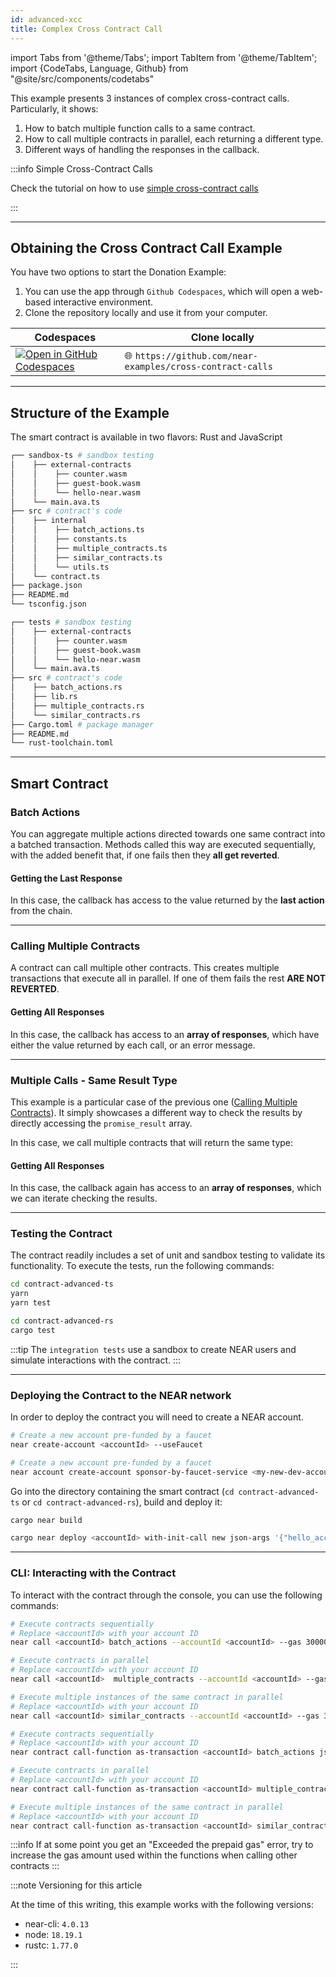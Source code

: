```yaml
---
id: advanced-xcc
title: Complex Cross Contract Call
---
```

import Tabs from '@theme/Tabs';
import TabItem from '@theme/TabItem';
import {CodeTabs, Language, Github} from "@site/src/components/codetabs"

This example presents 3 instances of complex cross-contract calls. Particularly, it shows:

1. How to batch multiple function calls to a same contract.
2. How to call multiple contracts in parallel, each returning a different type.
3. Different ways of handling the responses in the callback.

:::info Simple Cross-Contract Calls

Check the tutorial on how to use [simple cross-contract calls](xcc.md)

:::

---

## Obtaining the Cross Contract Call Example

You have two options to start the Donation Example:

1. You can use the app through `Github Codespaces`, which will open a web-based interactive environment.
2. Clone the repository locally and use it from your computer.

| Codespaces                                                                                                                      | Clone locally                                               |
| ------------------------------------------------------------------------------------------------------------------------------- | ----------------------------------------------------------- |
| [![Open in GitHub Codespaces](https://github.com/codespaces/badge.svg)](https://codespaces.new/near-examples/cross-contract-calls?quickstart=1) | 🌐 `https://github.com/near-examples/cross-contract-calls` |

---

## Structure of the Example

The smart contract is available in two flavors: Rust and JavaScript

<Tabs groupId="code-tabs">

  <TabItem value="js" label="🌐 JavaScript">

```bash
┌── sandbox-ts # sandbox testing
│    ├── external-contracts
│    │    ├── counter.wasm
│    │    ├── guest-book.wasm
│    │    └── hello-near.wasm
│    └── main.ava.ts
├── src # contract's code
│    ├── internal
│    │    ├── batch_actions.ts
│    │    ├── constants.ts
│    │    ├── multiple_contracts.ts
│    │    ├── similar_contracts.ts
│    │    └── utils.ts
│    └── contract.ts
├── package.json
├── README.md
└── tsconfig.json
```

  </TabItem>

  <TabItem value="rust" label="🦀 Rust">

```bash
┌── tests # sandbox testing
│    ├── external-contracts
│    │    ├── counter.wasm
│    │    ├── guest-book.wasm
│    │    └── hello-near.wasm
│    └── main.ava.ts
├── src # contract's code
│    ├── batch_actions.rs
│    ├── lib.rs
│    ├── multiple_contracts.rs
│    └── similar_contracts.rs
├── Cargo.toml # package manager
├── README.md
└── rust-toolchain.toml
```

  </TabItem>

</Tabs>

---

## Smart Contract

### Batch Actions

You can aggregate multiple actions directed towards one same contract into a batched transaction.
Methods called this way are executed sequentially, with the added benefit that, if one fails then
they **all get reverted**.

<CodeTabs>
  <Language value="js" language="js">
    <Github fname="contract.ts"
          url="https://github.com/near-examples/cross-contract-calls/blob/main/contract-advanced-ts/src/contract.ts"
          start="38" end="41" />
    <Github fname="batch_actions.ts"
          url="https://github.com/near-examples/cross-contract-calls/blob/main/contract-advanced-ts/src/internal/batch_actions.ts"
          start="5" end="17" />
  </Language>
  <Language value="rust" language="rust">
    <Github fname="batch_actions.rs"
            url="https://github.com/near-examples/cross-contract-calls/blob/main/contract-advanced-rs/src/batch_actions.rs"
            start="8" end="20" />
  </Language>
</CodeTabs>

#### Getting the Last Response

In this case, the callback has access to the value returned by the **last
action** from the chain.

<CodeTabs>
  <Language value="js" language="js">
    <Github fname="contract.ts"
      url="https://github.com/near-examples/cross-contract-calls/blob/main/contract-advanced-ts/src/contract.ts"
      start="43" end="46" />
    <Github fname="batch_actions.ts"
      url="https://github.com/near-examples/cross-contract-calls/blob/main/contract-advanced-ts/src/internal/batch_actions.ts"
      start="19" end="29" />
    <Github fname="utils.ts"
      url="https://github.com/near-examples/cross-contract-calls/blob/main/contract-advanced-ts/src/internal/utils.ts"
      start="3" end="20" />
  </Language>
  <Language value="rust" language="rust">
    <Github fname="batch_actions.rs"
            url="https://github.com/near-examples/cross-contract-calls/blob/main/contract-advanced-rs/src/batch_actions.rs"
            start="22" end="35" />
  </Language>
</CodeTabs>

---

### Calling Multiple Contracts

A contract can call multiple other contracts. This creates multiple transactions that execute
all in parallel. If one of them fails the rest **ARE NOT REVERTED**.

<CodeTabs>
  <Language value="js" language="js">
    <Github fname="contract.ts"
      url="https://github.com/near-examples/cross-contract-calls/blob/main/contract-advanced-ts/src/contract.ts"
      start="48" end="51" />
    <Github fname="multiple_contracts.ts"
      url="https://github.com/near-examples/cross-contract-calls/blob/main/contract-advanced-ts/src/internal/multiple_contracts.ts"
      start="6" end="21" />
  </Language>
  <Language value="rust" language="rust">
    <Github fname="multiple_contracts.rs"
            url="https://github.com/near-examples/cross-contract-calls/blob/main/contract-advanced-rs/src/multiple_contracts.rs"
            start="16" end="55" />
  </Language>
</CodeTabs>

#### Getting All Responses

In this case, the callback has access to an **array of responses**, which have either the
value returned by each call, or an error message.

<CodeTabs>
  <Language value="js" language="js">
    <Github fname="contract.ts"
      url="https://github.com/near-examples/cross-contract-calls/blob/main/contract-advanced-ts/src/contract.ts"
      start="53" end="58" />
    <Github fname="multiple_contracts.ts"
      url="https://github.com/near-examples/cross-contract-calls/blob/main/contract-advanced-ts/src/internal/multiple_contracts.ts"
      start="24" end="41" />
    <Github fname="utils.ts"
      url="https://github.com/near-examples/cross-contract-calls/blob/main/contract-advanced-ts/src/internal/utils.ts"
      start="3" end="20" />
  </Language>
  <Language value="rust" language="rust">
    <Github fname="multiple_contracts.rs"
            url="https://github.com/near-examples/cross-contract-calls/blob/main/contract-advanced-rs/src/multiple_contracts.rs"
            start="58" end="92" />
  </Language>
</CodeTabs>

---

### Multiple Calls - Same Result Type

This example is a particular case of the previous one ([Calling Multiple Contracts](#2-calling-multiple-contracts)).
It simply showcases a different way to check the results by directly accessing the `promise_result` array.

In this case, we call multiple contracts that will return the same type:

<CodeTabs>
  <Language value="js" language="js">
    <Github fname="contract.ts"
      url="https://github.com/near-examples/cross-contract-calls/blob/main/contract-advanced-ts/src/contract.ts"
      start="65" end="70" />
    <Github fname="similar_contracts.ts"
      url="https://github.com/near-examples/cross-contract-calls/blob/main/contract-advanced-ts/src/internal/similar_contracts.ts"
      start="6" end="35" />
  </Language>
  <Language value="rust" language="rust">
    <Github fname="similar_contracts.rs"
            url="https://github.com/near-examples/cross-contract-calls/blob/main/contract-advanced-rs/src/similar_contracts.rs"
            start="8" end="31" />
  </Language>
</CodeTabs>

#### Getting All Responses

In this case, the callback again has access to an **array of responses**, which we can iterate checking the
results.

<CodeTabs>
  <Language value="js" language="js">
    <Github fname="contract.ts"
      url="https://github.com/near-examples/cross-contract-calls/blob/main/contract-advanced-ts/src/contract.ts"
      start="62" end="65" />
    <Github fname="similar_contracts.ts"
      url="https://github.com/near-examples/cross-contract-calls/blob/main/contract-advanced-ts/src/internal/similar_contracts.ts"
      start="37" end="54" />
    <Github fname="utils.ts"
      url="https://github.com/near-examples/cross-contract-calls/blob/main/contract-advanced-ts/src/internal/utils.ts"
      start="3" end="20" />
  </Language>
  <Language value="rust" language="rust">
    <Github fname="similar_contracts.rs"
            url="https://github.com/near-examples/cross-contract-calls/blob/main/contract-advanced-rs/src/similar_contracts.rs"
            start="32" end="57" />
  </Language>
</CodeTabs>

---

### Testing the Contract

The contract readily includes a set of unit and sandbox testing to validate its functionality. To execute the tests, run the following commands:

<Tabs groupId="code-tabs">
  <TabItem value="js" label="🌐 JavaScript">

  ```bash
  cd contract-advanced-ts
  yarn
  yarn test
  ```

  </TabItem>
  <TabItem value="rust" label="🦀 Rust">
  
  ```bash
  cd contract-advanced-rs
  cargo test
  ```

  </TabItem>

</Tabs>

:::tip
The `integration tests` use a sandbox to create NEAR users and simulate interactions with the contract.
:::

<hr class="subsection" />

### Deploying the Contract to the NEAR network

In order to deploy the contract you will need to create a NEAR account.

<Tabs groupId="cli-tabs">
  <TabItem value="short" label="Short">

  ```bash
  # Create a new account pre-funded by a faucet
  near create-account <accountId> --useFaucet
  ```
  </TabItem>

  <TabItem value="full" label="Full">

  ```bash
  # Create a new account pre-funded by a faucet
  near account create-account sponsor-by-faucet-service <my-new-dev-account>.testnet autogenerate-new-keypair save-to-keychain network-config testnet create
  ```
  </TabItem>
</Tabs>

Go into the directory containing the smart contract (`cd contract-advanced-ts` or `cd contract-advanced-rs`), build and deploy it:

```bash
cargo near build

cargo near deploy <accountId> with-init-call new json-args '{"hello_account":"hello.near-example.testnet","guestbook_account":"guestbook_account.near-example.testnet","counter_account":"counter_account.near-example.testnet"}' prepaid-gas '100.0 Tgas' attached-deposit '0 NEAR' network-config testnet sign-with-keychain send
```

<hr class="subsection" />

### CLI: Interacting with the Contract

To interact with the contract through the console, you can use the following commands:

<Tabs groupId="cli-tabs">
  <TabItem value="short" label="Short">
  
  ```bash
  # Execute contracts sequentially
  # Replace <accountId> with your account ID
  near call <accountId> batch_actions --accountId <accountId> --gas 300000000000000   

  # Execute contracts in parallel
  # Replace <accountId> with your account ID
  near call <accountId>  multiple_contracts --accountId <accountId> --gas 300000000000000   

  # Execute multiple instances of the same contract in parallel
  # Replace <accountId> with your account ID
  near call <accountId> similar_contracts --accountId <accountId> --gas 300000000000000
  ```
  </TabItem>

  <TabItem value="full" label="Full">
  
  ```bash
  # Execute contracts sequentially
  # Replace <accountId> with your account ID
  near contract call-function as-transaction <accountId> batch_actions json-args '{}' prepaid-gas '300.0 Tgas' attached-deposit '0 NEAR' sign-as <accountId> network-config testnet sign-with-keychain send

  # Execute contracts in parallel
  # Replace <accountId> with your account ID
  near contract call-function as-transaction <accountId> multiple_contracts json-args '{}' prepaid-gas '300.0 Tgas' attached-deposit '0 NEAR' sign-as <accountId> network-config testnet sign-with-keychain send

  # Execute multiple instances of the same contract in parallel
  # Replace <accountId> with your account ID
  near contract call-function as-transaction <accountId> similar_contracts json-args '{}' prepaid-gas '300.0 Tgas' attached-deposit '0 NEAR' sign-as <accountId> network-config testnet sign-with-keychain send
  ```
  </TabItem>
</Tabs>


:::info
If at some point you get an "Exceeded the prepaid gas" error, try to increase the gas amount used within the functions when calling other contracts
:::

:::note Versioning for this article

At the time of this writing, this example works with the following versions:

- near-cli: `4.0.13`
- node: `18.19.1`
- rustc: `1.77.0`

:::
